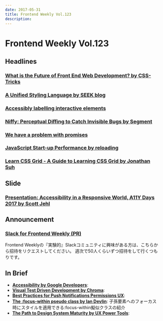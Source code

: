 ```yaml
---
date: 2017-05-31
title: Frontend Weekly Vol.123
description: 
---
```


# Frontend Weekly Vol.123

## Headlines

### [What is the Future of Front End Web Development? by CSS-Tricks](https://css-tricks.com/future-front-end-web-development/)



### [A Unified Styling Language by SEEK blog](https://medium.com/seek-blog/a-unified-styling-language-d0c208de2660)



### [Accessibly labelling interactive elements](https://hiddedevries.nl/en/blog/2017-05-05-accessibly-labelling-interactive-elements)



### [Niffy: Perceptual Diffing to Catch Invisible Bugs by Segment](https://segment.com/blog/perceptual-diffing-with-niffy/)



### [We have a problem with promises](https://pouchdb.com/2015/05/18/we-have-a-problem-with-promises.html)



### [JavaScript Start-up Performance by reloading](https://medium.com/reloading/javascript-start-up-performance-69200f43b201)



### [Learn CSS Grid - A Guide to Learning CSS Grid by Jonathan Suh](http://learncssgrid.com/)



## Slide

### [Presentation: Accessibility in a Responsive World, A11Y Days 2017 by Scott Jehl](https://www.filamentgroup.com/lab/accessibility-funka.html)



## Announcement

### [Slack for Frontend Weekly (PR)](https://studiomohawk.typeform.com/to/Kj8Gaj)

Frontend Weeklyの『実験的』Slackコミュニティに興味がある方は、こちらから招待をリクエストしてください。 週次で50人くらいずつ招待をして行くつもりです。

## In Brief

* [**Accessibility by Google Developers**](https://developers.google.com/web/fundamentals/accessibility/): 
* [**Visual Test Driven Development by Chroma**](https://blog.hichroma.com/visual-test-driven-development-aec1c98bed87): 
* [**Best Practices for Push Notifications Permissions UX**](https://docs.google.com/document/d/1WNPIS_2F0eyDm5SS2E6LZ_75tk6XtBSnR1xNjWJ_DPE/edit): 
* [**The :focus-within pseudo class by Ian Devlin**](https://www.iandevlin.com/blog/2017/04/css/the-focus-within-pseudo-class): 子孫要素へのフォーカス時にスタイルを適用できる:focus-within擬似クラスの紹介
* [**The Path to Design System Maturity by UX Power Tools**](https://medium.com/ux-power-tools/the-path-to-design-system-maturity-d403daba692a): 
